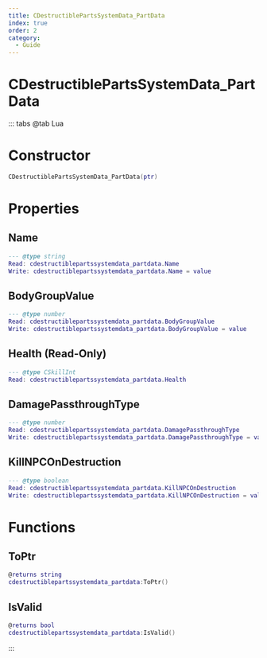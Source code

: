 ```yaml
---
title: CDestructiblePartsSystemData_PartData
index: true
order: 2
category:
  - Guide
---
```


# CDestructiblePartsSystemData_PartData

::: tabs
@tab Lua
# Constructor
```lua
CDestructiblePartsSystemData_PartData(ptr)
```
# Properties
## Name 
```lua
--- @type string
Read: cdestructiblepartssystemdata_partdata.Name
Write: cdestructiblepartssystemdata_partdata.Name = value
```
## BodyGroupValue 
```lua
--- @type number
Read: cdestructiblepartssystemdata_partdata.BodyGroupValue
Write: cdestructiblepartssystemdata_partdata.BodyGroupValue = value
```
## Health (Read-Only)
```lua
--- @type CSkillInt
Read: cdestructiblepartssystemdata_partdata.Health
```
## DamagePassthroughType 
```lua
--- @type number
Read: cdestructiblepartssystemdata_partdata.DamagePassthroughType
Write: cdestructiblepartssystemdata_partdata.DamagePassthroughType = value
```
## KillNPCOnDestruction 
```lua
--- @type boolean
Read: cdestructiblepartssystemdata_partdata.KillNPCOnDestruction
Write: cdestructiblepartssystemdata_partdata.KillNPCOnDestruction = value
```
# Functions
## ToPtr
```lua
@returns string
cdestructiblepartssystemdata_partdata:ToPtr()
```
## IsValid
```lua
@returns bool
cdestructiblepartssystemdata_partdata:IsValid()
```

:::